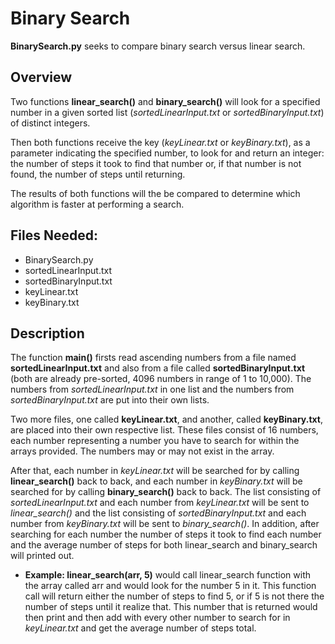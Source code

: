 # Binary Search
**BinarySearch.py** seeks to compare binary search versus linear search.

## Overview
Two functions **linear_search()** and **binary_search()** will look for a specified number in a given sorted
list (*sortedLinearInput.txt* or *sortedBinaryInput.txt*) of distinct integers.

Then both functions receive the key (*keyLinear.txt* or *keyBinary.txt*), as a parameter indicating the specified number, to look for
and return an integer: the number of steps it took to find that number or, if that number is not found,
the number of steps until returning.

The results of both functions will the be compared to determine which algorithm is faster at performing a search.

## Files Needed:
- BinarySearch.py
- sortedLinearInput.txt
- sortedBinaryInput.txt
- keyLinear.txt
- keyBinary.txt

## Description
The function **main()** firsts read ascending numbers from a file named **sortedLinearInput.txt** and also from a file called **sortedBinaryInput.txt** (both are already pre-sorted, 4096 numbers in range of 1 to 10,000). The numbers from *sortedLinearInput.txt* in one list and the numbers from *sortedBinaryInput.txt* are put into their own lists. 

Two more files, one called **keyLinear.txt**, and another, called **keyBinary.txt**, are placed into their own respective list. These files consist of 16 numbers, each number representing a number you have to search for within the arrays provided. The numbers may or may not exist in the array.

After that, each number in *keyLinear.txt* will be searched for by calling **linear_search()** back to back, and each number in *keyBinary.txt* will be searched for by calling **binary_search()** back to back. The list consisting of *sortedLinearInput.txt* and each number from *keyLinear.txt* will be sent to *linear_search()* and the list consisting of *sortedBinaryInput.txt* and each number from *keyBinary.txt* will be sent to *binary_search()*. In addition, after searching for each number the number of steps it took to find each number and the average number of steps for both linear_search and binary_search will printed out.

- **Example: linear_search(arr, 5)** would call linear_search function with the array called arr and would look for the number 5 in it. This function call will return either the number of steps to find 5, or if 5 is not there the number of steps until it realize that. This number that is returned would then print and then add with every other number to search for in *keyLinear.txt* and get the average number of steps total.
